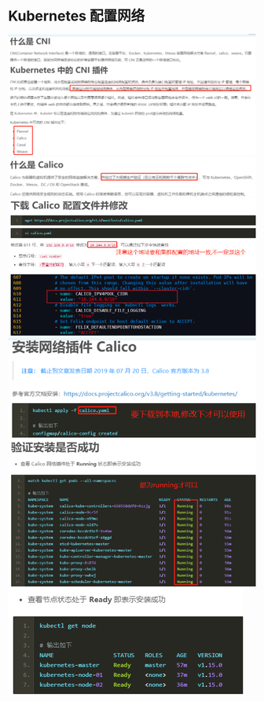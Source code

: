 # Kubernetes 配置网络

![](pics/Kubernetes配置网络01.png)
![](pics/Kubernetes配置网络02.png)
![](pics/Kubernetes配置网络03.png)
![](pics/Kubernetes配置网络04.png)
![](pics/Kubernetes配置网络05.png)
![](pics/Kubernetes配置网络06.png)